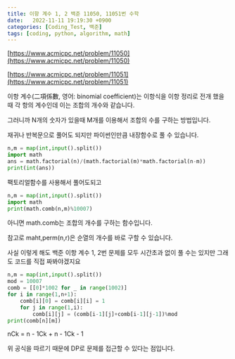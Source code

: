 ```yaml
---
title: 이항 계수 1, 2 백준 11050, 11051번 수학
date:   2022-11-11 19:19:30 +0900
categories: [Coding_Test, 백준]
tags: [coding, python, algorithm, math]
---
```


[https://www.acmicpc.net/problem/11050](https://www.acmicpc.net/problem/11050)

[https://www.acmicpc.net/problem/11051](https://www.acmicpc.net/problem/11051)

이항 계수(二項係數, 영어: binomial coefficient)는 이항식을 이항 정리로 전개 했을때 각 항의 계수인데 이는 조합의 개수와 같습니다.

그러니까 N개의 숫자가 있을때 M개를 이용해서 조합의 수를 구하는 방법입니다.

재귀나 반복문으로 풀어도 되지만 파이썬인만큼 내장함수로 풀 수 있습니다.

```py
n,m = map(int,input().split())
import math
ans = math.factorial(n)/(math.factorial(m)*math.factorial(n-m))
print(int(ans))
```

팩토리얼함수를 사용해서 풀어도되고

```py
n,m = map(int,input().split())
import math
print(math.comb(n,m)%10007)
```

아니면 math.comb는 조합의 개수를 구하는 함수입니다.

참고로 maht,perm(n,r)은 순열의 개수를 바로 구할 수 있습니다.

사실 이렇게 해도 백준 이항 계수 1, 2번 문제를 모두 시간초과 없이 풀 수는 있지만 그래도 코드를 직접 짜봐야겠지요

```py
n,m = map(int,input().split())
mod = 10007
comb = [[0]*1002 for _ in range(1002)]
for i in range(1,n+1):
    comb[i][0] = comb[i][i] = 1
    for j in range(1,i):
        comb[i][j] = (comb[i-1][j]+comb[i-1][j-1])%mod
print(comb[n][m])
```

nCk = n - 1Ck + n - 1Ck - 1

위 공식을 따르기 때문에 DP로 문제를 접근할 수 있다는 점입니다.